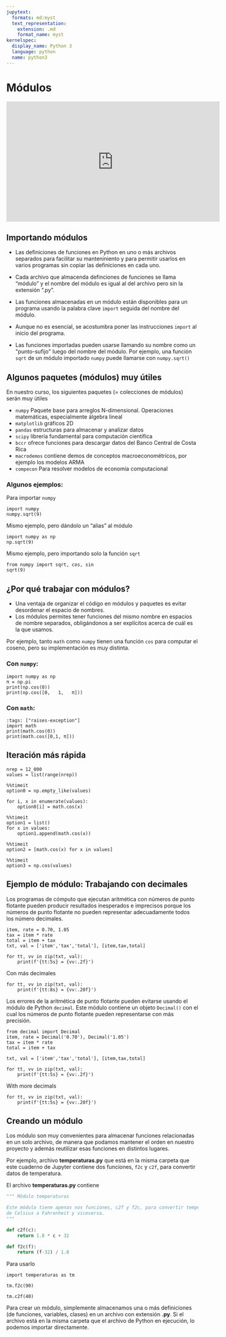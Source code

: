 ```yaml
---
jupytext:
  formats: md:myst
  text_representation:
    extension: .md
    format_name: myst
kernelspec:
  display_name: Python 3
  language: python
  name: python3
---
```


# Módulos

<div class = "video-w">
    <div class = "video-container">
        <iframe width="560" height="315" src="https://www.youtube.com/embed/-KnsVpFhh3M" frameborder="0" allow="accelerometer; autoplay; clipboard-write; encrypted-media; gyroscope; picture-in-picture" allowfullscreen></iframe>
    </div>
</div>


## Importando módulos


* Las definiciones de funciones en Python en uno o más archivos separados para facilitar su manteniniento y para permitir usarlos en varios programas sin copiar las definiciones en cada uno.

* Cada archivo que almacenda definciones de funciones se llama “módulo” y el nombre del módulo es igual al del archivo pero sin la extensión “.py”.

* Las funciones almacenadas en un módulo están disponibles para un programa usando la palabra clave ```import``` seguida del nombre del módulo.

* Aunque no es esencial, se acostumbra poner las instrucciones ```import``` al inicio del programa.

* Las funciones importadas pueden usarse llamando su nombre como un "punto-sufijo" luego del nombre del módulo. Por ejemplo, una función `sqrt` de un módulo importado `numpy` puede llamarse con `numpy.sqrt()`



## Algunos paquetes (módulos) muy útiles

En nuestro curso, los siguientes paquetes (= colecciones de módulos) serán muy útiles
* `numpy` Paquete base para arreglos N-dimensional. Operaciones matemáticas, especialmente álgebra lineal
* `matplotlib` gráficos 2D
* `pandas` estructuras para almacenar y analizar datos
* `scipy` librería fundamental para computación científica
* `bccr` ofrece funciones para descargar datos del Banco Central de Costa Rica
* `macrodemos` contiene demos de conceptos macroeconométricos, por ejemplo los modelos ARMA
* `compecon` Para resolver modelos de economía computacional



### Algunos ejemplos:

Para importar `numpy`

```{code-cell} ipython3
import numpy
numpy.sqrt(9)
```

Mismo ejemplo, pero dándolo un “alias” al módulo

```{code-cell} ipython3
import numpy as np
np.sqrt(9)
```

Mismo ejemplo, pero importando solo la función `sqrt`

```{code-cell} ipython3
from numpy import sqrt, cos, sin
sqrt(9)
```

## ¿Por qué trabajar con módulos?

* Una ventaja de organizar el código en módulos y paquetes es evitar desordenar el espacio de nombres.
* Los módulos permites tener funciones del mismo nombre en espacios de nombre separados, obligándonos a ser explícitos acerca de cuál es la que usamos.



Por ejemplo, tanto `math` como `numpy` tienen una función `cos` para computar el coseno, pero su implementación es muy distinta.

### Con `numpy`:

```{code-cell} ipython3
import numpy as np
π = np.pi
print(np.cos(0))
print(np.cos([0,   1,   π]))
```

### Con `math`:

```{code-cell} ipython3
:tags: ["raises-exception"]
import math
print(math.cos(0))
print(math.cos([0,1, π]))
```

## Iteración más rápida

```{code-cell} ipython3
nrep = 12_000
values = list(range(nrep))
```

```{code-cell} ipython3
%%timeit
option0 = np.empty_like(values)

for i, x in enumerate(values):
    option0[i] = math.cos(x)
```

```{code-cell} ipython3
%%timeit
option1 = list()
for x in values:
    option1.append(math.cos(x))
```

```{code-cell} ipython3
%%timeit
option2 = [math.cos(x) for x in values]
```

```{code-cell} ipython3
%%timeit
option3 = np.cos(values)
```



## Ejemplo de módulo: Trabajando con decimales

Los programas de cómputo que ejecutan aritmética con números de punto flotante pueden producir resultados inesperados e imprecisos porque los números de punto flotante no pueden representar adecuadamente todos los número decimales.

```{code-cell} ipython3
item, rate = 0.70, 1.05
tax = item * rate
total = item + tax
txt, val = ['item','tax','total'], [item,tax,total]

for tt, vv in zip(txt, val):
    print(f'{tt:5s} = {vv:.2f}')
```

Con más decimales

```{code-cell} ipython3
for tt, vv in zip(txt, val):
    print(f'{tt:8s} = {vv:.20f}')
```

Los errores de la aritmética de punto flotante pueden evitarse usando el módulo de Python `decimal`. Este módulo contiene un objeto `Decimal()` con el cual los números de punto flotante pueden representarse con más precisión.

```{code-cell} ipython3
from decimal import Decimal
item, rate = Decimal('0.70'), Decimal('1.05')
tax = item * rate
total = item + tax

txt, val = ['item','tax','total'], [item,tax,total]

for tt, vv in zip(txt, val):
    print(f'{tt:5s} = {vv:.2f}')
```

With more decimals

```{code-cell} ipython3
for tt, vv in zip(txt, val):
    print(f'{tt:5s} = {vv:.20f}')
```

## Creando un módulo

Los módulo son muy convenientes para almacenar funciones relacionadas en un solo archivo, de manera que podamos mantener el orden en nuestro proyecto y además reutilizar esas funciones en distintos lugares.

Por ejemplo, archivo **temperaturas.py** que está en la misma carpeta que este cuaderno de Jupyter contiene dos funciones, `f2c` y `c2f`, para convertir datos de temperatura.

El archivo **temperaturas.py** contiene
```python
""" Módulo temperaturas

Este módulo tiene apenas nos funciones, c2f y f2c, para convertir temperaturas
de Celsius a Fahrenheit y viceversa.
"""

def c2f(c):
    return 1.8 * c + 32

def f2c(f):
    return (f-32) / 1.8
```

Para usarlo

```{code-cell} ipython3
import temperaturas as tm

tm.f2c(90)
```

```{code-cell} ipython3
tm.c2f(40)
```

Para crear un módulo, simplemente almacenamos una o más definiciones (de funciones, variables, clases) en un archivo con extensión **.py**. Si el archivo está en la misma carpeta que el archivo de Python en ejecución, lo podemos importar directamente.

